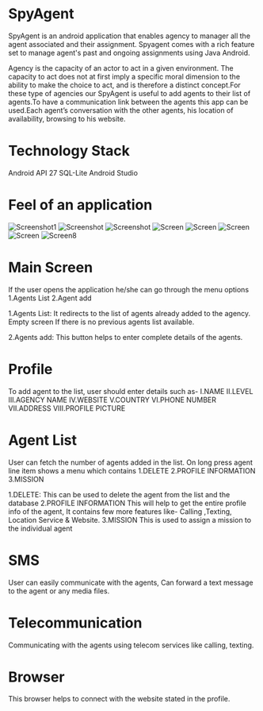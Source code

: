 # SpyAgent

SpyAgent is an android application that enables agency to manager all the agent associated and their assignment.
Spyagent comes with a rich feature set to manage agent's past and ongoing assignments using Java Android.

Agency is the capacity of an actor to act in a given environment. The capacity to act does not at first imply a specific moral dimension to the ability to make the choice to act, and  is therefore a distinct concept.For these type of agencies our SpyAgent is useful to add agents to their list of agents.To have a communication link between the agents this app can be used.Each agent’s conversation with the other agents, his location of availability, browsing to his website.

# Technology Stack
  Android API 27
  SQL-Lite
  Android Studio

# Feel of an application 
![Screenshot1](Screen1.png) ![Screenshot](Screen3.png) ![Screenshot](Screen5.png) ![Screen](Screen6.png) ![Screen](Screen7.png) ![Screen](Screen2.png) ![Screen](Screen4.png) ![Screen8](Screen8.png)
  
# Main Screen
If the user opens the application  he/she can go through the menu options
1.Agents List
2.Agent add

1.Agents List:
     It redirects to the list of agents already added to the agency. Empty screen If there is no previous agents list available.
     
2.Agents add:
    This button helps to enter complete details of the agents. 
    
# Profile
To add agent to the list, user should enter details such as- 
I.NAME
II.LEVEL
III.AGENCY NAME
IV.WEBSITE
V.COUNTRY
VI.PHONE NUMBER
VII.ADDRESS
VIII.PROFILE PICTURE


# Agent List
User can fetch the number of agents added in the list. On long press agent line item shows a menu which contains
1.DELETE
2.PROFILE INFORMATION
3.MISSION

1.DELETE:
This can be used to delete the agent from the list and the database
2.PROFILE INFORMATION
This will help to get the entire profile info of the agent, It contains few more features like-
Calling ,Texting, Location Service & Website.
3.MISSION
This is used to assign a mission to the individual agent
# SMS
User can easily communicate with the agents, Can forward a text message to the agent or any media files.

# Telecommunication
Communicating with the agents using telecom services like calling, texting.
# Browser
This browser helps to connect with the website stated in the profile.





